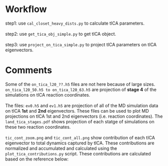 # Workflow
step1: use `cal_closet_heavy_dists.py` to calculate tICA parameters.
<br />  
step2: use `get_tica_obj_simple.py` to get tICA object.
<br />  
step3: use `project_on_tica_simple.py` to project tICA parameters on tICA eigenvectors.
<br />  

# Comments
Some of the `on_tica_l20_??.h5` files are not here because of large sizes. 
`on_tica_l20_50.h5 to on_tica_l20_63.h5` are projection of **stage 4** of the simulations on tICA reaction coordinates.
<br />  
The files: `ev0.h5`  and  `ev1.h5`  are projection of all of the MD simulation data on tICA **1st** and **2nd** eigenvectors.
These files can be used to plot MD projections on tICA 1st and 2nd eigenvectors (i.e. reaction coordinates).
The `land_tica_stages.pdf` shows projection of each statge of simulations on these two reaction coordinates.
<br />  
`tic_cont_zoom.png` and `tic_cont_all.png` show contribution of each tICA eigenvector to total dynamics captured by tICA. 
These contributions are normalized and accumulated and calculated using the `plot_tica_contributions.py` script.
These contributions are calculated based on the reference below:

